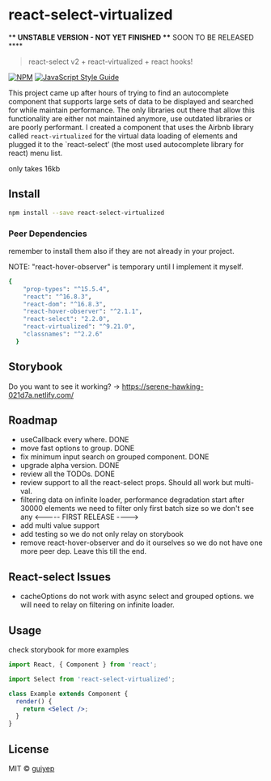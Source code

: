 # react-select-virtualized

\***\* UNSTABLE VERSION - NOT YET FINISHED \*\*** SOON TO BE RELEASED \*\*\*\*

> react-select v2 + react-virtualized + react hooks!

[![NPM](https://img.shields.io/npm/v/react-select-virtualized.svg)](https://www.npmjs.com/package/react-select-virtualized) [![JavaScript Style Guide](https://img.shields.io/badge/code_style-standard-brightgreen.svg)](https://standardjs.com)

This project came up after hours of trying to find an autocomplete component that supports large sets of data to be displayed and searched for while maintain performance. The only libraries out there that allow this functionality are either not maintained anymore, use outdated libraries or are poorly performant.
I created a component that uses the Airbnb library called `react-virtualized` for the virtual data loading of elements and plugged it to the `react-select’ (the most used autocomplete library for react) menu list.

only takes 16kb

## Install

```bash
npm install --save react-select-virtualized
```

### Peer Dependencies

remember to install them also if they are not already in your project.

NOTE: "react-hover-observer" is temporary until I implement it myself. 

```bash
{
    "prop-types": "^15.5.4",
    "react": "^16.8.3",
    "react-dom": "^16.8.3",
    "react-hover-observer": "^2.1.1",
    "react-select": "2.2.0",
    "react-virtualized": "^9.21.0",
    "classnames": "^2.2.6"
  }
```

## Storybook

Do you want to see it working? -> https://serene-hawking-021d7a.netlify.com/

## Roadmap

- useCallback every where. DONE
- move fast options to group. DONE
- fix minimum input search on grouped component. DONE
- upgrade alpha version. DONE
- review all the TODOs. DONE
- review support to all the react-select props. Should all work but multi-val.
- filtering data on infinite loader, performance degradation start after 30000 elements we need to filter only first batch size so we don't see any
  <----- FIRST RELEASE ---->
- add multi value support
- add testing so we do not only relay on storybook
- remove react-hover-observer and do it ourselves so we do not have one more peer dep. Leave this till the end.

## React-select Issues

- cacheOptions do not work with async select and grouped options. we will need to relay on filtering on infinite loader.

## Usage

check storybook for more examples

```jsx
import React, { Component } from 'react';

import Select from 'react-select-virtualized';

class Example extends Component {
  render() {
    return <Select />;
  }
}
```

## License

MIT © [guiyep](https://github.com/guiyep)

